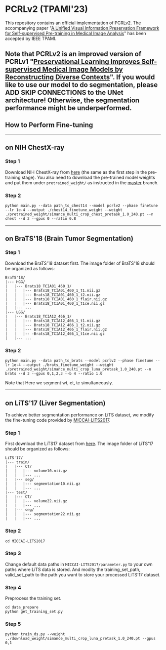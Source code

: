 # PCRLv2 (TPAMI'23)
This repository contains an official implementation of PCRLv2. The accompanying paper "[A Unified Visual Information Preservation Framework for Self-supervised Pre-training in Medical Image Analysis](https://arxiv.org/pdf/2301.00772.pdf)" has been accepted by IEEE TPAMI. 

Note that PCRLv2 is an improved version of PCRLv1 "[Preservational Learning Improves Self-supervised Medical Image Models by Reconstructing Diverse Contexts](https://arxiv.org/pdf/2109.04379.pdf)".
**If you would like to use our model to do segmentation, please ADD SKIP CONNECTIONS to the UNet architecture! Otherwise, the segmentation performance might be underperformed.**
----
## How to Perform Fine-tuning

----
## on NIH ChestX-ray

### Step 1

Download NIH ChestX-ray from [here](https://nihcc.app.box.com/v/ChestXray-NIHCC) (the same as the first step in the pre-training stage). You also need to download the pre-trained model weights and put them under `pretrained_weight/` as instructed in the [master](https://github.com/RL4M/PCRLv2/tree/main) branch.

### Step 2

```
python main.py --data path_to_chest14 --model pcrlv2 --phase finetune --lr 1e-4 --output ./chest14_finetune_weight --weight ./pretrained_weight/simance_multi_crop_chest_pretask_1.0_240.pt --n chest --d 2 --gpus 0 --ratio 0.8
```

----
## on BraTS'18 (Brain Tumor Segmentation)

### Step 1 

Download the BraTS'18 dataset first. The image folder of BraTS'18 should be organized as follows:

```
BraTS'18/
|--- HGG/
|  	|--- Brats18_TCIA01_460_1/
|	|	|--- Brats18_TCIA01_460_1_t1.nii.gz
|	|	|--- Brats18_TCIA01_460_1_t2.nii.gz
|	|	|--- Brats18_TCIA01_460_1_flair.nii.gz
|	|	|--- Brats18_TCIA01_460_1_t1ce.nii.gz
|  	|--- ...
|--- LGG/
|  	|--- Brats18_TCIA12_466_1/
|	|	|--- Brats18_TCIA12_466_1_t1.nii.gz
|	|	|--- Brats18_TCIA12_466_1_t2.nii.gz
|	|	|--- Brats18_TCIA12_466_1_flair.nii.gz
|	|	|-- -Brats18_TCIA12_466_1_t1ce.nii.gz
|  	|--- ...
```



### Step 2 

```
python main.py --data path_to_brats --model pcrlv2 --phase finetune --lr 1e-4 --output ./brats_finetune_weight --weight ./pretrained_weight/simance_multi_crop_luna_pretask_1.0_240.pt --n brats --d 3 --gpus 0,1,2,3 --b 4 --ratio 1.0
```

Note that Here we segment wt, et, tc simultaneously.

----
## on LiTS'17 (Liver Segmentation)

To achieve better segmentation performance on LiTS dataset, we modify the fine-tuning code provided by [MICCAI-LITS2017](https://github.com/assassint2017/MICCAI-LITS2017).

### Step 1

First download the LiTS17 dataset from [here](https://competitions.codalab.org/competitions/17094). The image folder of LiTS'17 should be organized as follows:

```
LiTS'17/
|--- train/
|	|--- CT/
|	|	|--- volume10.nii.gz
|	|	|--- ...
|	|--- seg/
|	|	|--- segmentation10.nii.gz
|	|	|--- ...
|--- test/
|	|--- CT/
|	|	|--- volume22.nii.gz
|	|	|--- ...
|	|--- seg/
|	|	|--- segmentation22.nii.gz
|	|	|--- ...
```



### Step 2

```
cd MICCAI-LITS2017
```

### Step 3

Change default data paths in `MICCAI-LITS2017/parameter.py` to your own paths where LiTS data is stored. And modity the training_set_path, valid_set_path to the path you want to store your processed LiTS'17 dataset. 

### Step 4

Preprocess the training set.

```
cd data_prepare
python get_training_set.py
```

### Step 5

```
python train_ds.py --weight ../download_weight/simance_multi_crop_luna_pretask_1.0_240.pt --gpus 0,1
```

